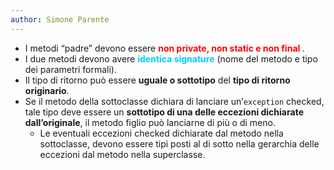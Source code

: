 ```yaml
---
author: Simone Parente
---
```


- I metodi “padre” devono essere <span style="color:#ff0000"><b>non private, non static e non final </b></span>.
- I due metodi devono avere <span style="color:#00ccff"> <b>identica signature</b></span> (nome del metodo e tipo dei parametri formali).
- Il tipo di ritorno può essere **uguale o sottotipo** del **tipo di ritorno originario**.
- Se il metodo della sottoclasse dichiara di lanciare un’`exception` checked, tale tipo deve essere un **sottotipo di una delle eccezioni dichiarate** **dall’originale**, il metodo figlio può lanciarne di più o di meno.
    - Le eventuali eccezioni checked dichiarate dal metodo nella sottoclasse, devono essere tipi posti al di sotto nella gerarchia delle eccezioni dal metodo nella superclasse.